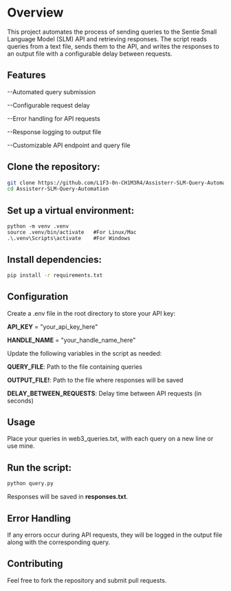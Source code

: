 # Overview

This project automates the process of sending queries to the Sentie Small Language Model (SLM) API and retrieving responses. The script reads queries from a text file, sends them to the API, and writes the responses to an output file with a configurable delay between requests.

## Features

--Automated query submission

--Configurable request delay

--Error handling for API requests

--Response logging to output file

--Customizable API endpoint and query file


## Clone the repository:

```bash
git clone https://github.com/L1F3-0n-CH1M3R4/Assisterr-SLM-Query-Automation.git
cd Assisterr-SLM-Query-Automation
```

## Set up a virtual environment:

```
python -m venv .venv
source .venv/bin/activate   #For Linux/Mac
.\.venv\Scripts\activate    #For Windows
```

## Install dependencies:
``` bash
pip install -r requirements.txt
```

## Configuration

Create a .env file in the root directory to store your API key:

**API_KEY** = "your_api_key_here"

**HANDLE_NAME** = "your_handle_name_here"

Update the following variables in the script as needed:

  **QUERY_FILE**: Path to the file containing queries
  
  **OUTPUT_FILE!**: Path to the file where responses will be saved
  
  **DELAY_BETWEEN_REQUESTS**: Delay time between API requests (in seconds)
  
## Usage

Place your queries in web3_queries.txt, with each query on a new line or use mine.

## Run the script:
```bash
python query.py
```

Responses will be saved in **responses.txt**.

## Error Handling

If any errors occur during API requests, they will be logged in the output file along with the corresponding query.

## Contributing

Feel free to fork the repository and submit pull requests.
